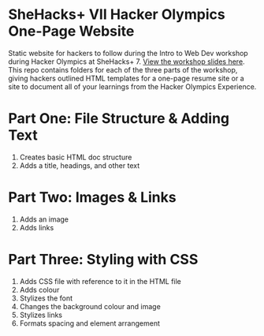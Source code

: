 # SheHacks+ VII Hacker Olympics One-Page Website
Static website for hackers to follow during the Intro to Web Dev workshop during Hacker Olympics at SheHacks+ 7. [View the workshop slides here](https://docs.google.com/presentation/d/14J08NPfnHxgteCLmHMV4ia5UVOH7LrR9_EpkwcvoUhM/edit?usp=sharing). This repo contains folders for each of the three parts of the workshop, giving hackers outlined HTML templates for a one-page resume site or a site to document all of your learnings from the Hacker Olympics Experience.

# Part One: File Structure & Adding Text 
1. Creates basic HTML doc structure
2. Adds a title, headings, and other text

# Part Two: Images & Links
1. Adds an image
2. Adds links

# Part Three: Styling with CSS
1. Adds CSS file with reference to it in the HTML file
2. Adds colour
3. Stylizes the font
4. Changes the background colour and image
5. Stylizes links
6. Formats spacing and element arrangement
